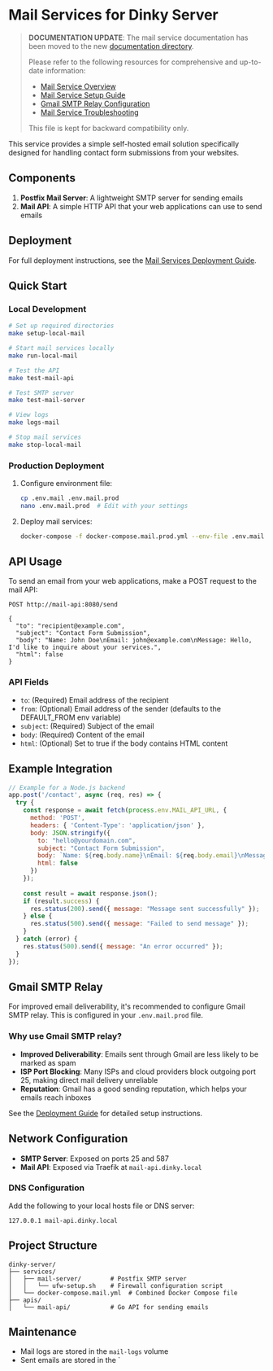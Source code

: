 # Mail Services for Dinky Server

> **DOCUMENTATION UPDATE**: The mail service documentation has been moved to the new [documentation directory](../docs/services/mail/README.md).
> 
> Please refer to the following resources for comprehensive and up-to-date information:
> 
> - [Mail Service Overview](../docs/services/mail/README.md)
> - [Mail Service Setup Guide](../docs/services/mail/setup.md)
> - [Gmail SMTP Relay Configuration](../docs/services/mail/gmail-relay.md)
> - [Mail Service Troubleshooting](../docs/services/mail/troubleshooting.md)
> 
> This file is kept for backward compatibility only.

This service provides a simple self-hosted email solution specifically designed for handling contact form submissions from your websites.

## Components

1. **Postfix Mail Server**: A lightweight SMTP server for sending emails
2. **Mail API**: A simple HTTP API that your web applications can use to send emails

## Deployment

For full deployment instructions, see the [Mail Services Deployment Guide](../DEPLOYMENT.md).

## Quick Start

### Local Development

```bash
# Set up required directories
make setup-local-mail

# Start mail services locally
make run-local-mail

# Test the API
make test-mail-api

# Test SMTP server
make test-mail-server

# View logs
make logs-mail

# Stop mail services
make stop-local-mail
```

### Production Deployment

1. Configure environment file:
   ```bash
   cp .env.mail .env.mail.prod
   nano .env.mail.prod  # Edit with your settings
   ```

2. Deploy mail services:
   ```bash
   docker-compose -f docker-compose.mail.prod.yml --env-file .env.mail.prod up -d
   ```

## API Usage

To send an email from your web applications, make a POST request to the mail API:

```
POST http://mail-api:8080/send

{
  "to": "recipient@example.com",
  "subject": "Contact Form Submission",
  "body": "Name: John Doe\nEmail: john@example.com\nMessage: Hello, I'd like to inquire about your services.",
  "html": false
}
```

### API Fields

- `to`: (Required) Email address of the recipient
- `from`: (Optional) Email address of the sender (defaults to the DEFAULT_FROM env variable)
- `subject`: (Required) Subject of the email
- `body`: (Required) Content of the email
- `html`: (Optional) Set to true if the body contains HTML content

## Example Integration

```javascript
// Example for a Node.js backend
app.post('/contact', async (req, res) => {
  try {
    const response = await fetch(process.env.MAIL_API_URL, {
      method: 'POST',
      headers: { 'Content-Type': 'application/json' },
      body: JSON.stringify({
        to: "hello@yourdomain.com",
        subject: "Contact Form Submission",
        body: `Name: ${req.body.name}\nEmail: ${req.body.email}\nMessage: ${req.body.message}`,
        html: false
      })
    });
    
    const result = await response.json();
    if (result.success) {
      res.status(200).send({ message: "Message sent successfully" });
    } else {
      res.status(500).send({ message: "Failed to send message" });
    }
  } catch (error) {
    res.status(500).send({ message: "An error occurred" });
  }
});
```

## Gmail SMTP Relay

For improved email deliverability, it's recommended to configure Gmail SMTP relay. This is configured in your `.env.mail.prod` file.

### Why use Gmail SMTP relay?

- **Improved Deliverability**: Emails sent through Gmail are less likely to be marked as spam
- **ISP Port Blocking**: Many ISPs and cloud providers block outgoing port 25, making direct mail delivery unreliable
- **Reputation**: Gmail has a good sending reputation, which helps your emails reach inboxes

See the [Deployment Guide](../DEPLOYMENT.md) for detailed setup instructions.

## Network Configuration

- **SMTP Server**: Exposed on ports 25 and 587
- **Mail API**: Exposed via Traefik at `mail-api.dinky.local`

### DNS Configuration

Add the following to your local hosts file or DNS server:
```
127.0.0.1 mail-api.dinky.local
```

## Project Structure

```
dinky-server/
├── services/
│   ├── mail-server/        # Postfix SMTP server
│   │   └── ufw-setup.sh    # Firewall configuration script
│   └── docker-compose.mail.yml  # Combined Docker Compose file
├── apis/
│   └── mail-api/           # Go API for sending emails
```

## Maintenance

- Mail logs are stored in the `mail-logs` volume
- Sent emails are stored in the `